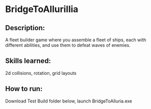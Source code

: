 # BridgeToAllurillia
 
## Description:
A fleet builder game where you assemble a fleet of ships, each with different abilities, and use them to defeat waves of enemies.

## Skills learned:
2d collisions, rotation, grid layouts

## How to run:
Download Test Build folder below, launch BridgeToAlluria.exe